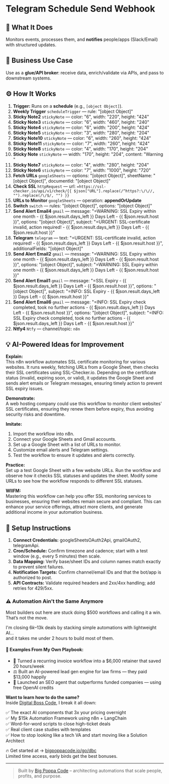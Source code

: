 # Telegram Schedule Send Webhook
## 🚀 What It Does
Monitors events, processes them, and **notifies** people/apps (Slack/Email) with structured updates.

## 💼 Business Use Case
Use as a **glue/API broker**: receive data, enrich/validate via APIs, and pass to downstream systems.

## ⚙️ How It Works
1. **Trigger:** Runs on a **schedule** (e.g., `[object Object]`).
2. **Weekly Trigger** `scheduleTrigger` — rule: "[object Object]"
3. **Sticky Note2** `stickyNote` — color: "6", width: "220", height: "424"
4. **Sticky Note3** `stickyNote` — color: "6", width: "460", height: "240"
5. **Sticky Note4** `stickyNote` — color: "6", width: "200", height: "424"
6. **Sticky Note5** `stickyNote` — color: "3", width: "280", height: "204"
7. **Sticky Note10** `stickyNote` — color: "6", width: "260", height: "424"
8. **Sticky Note11** `stickyNote` — color: "7", width: "260", height: "424"
9. **Sticky Note8** `stickyNote` — color: "4", width: "170", height: "204"
10. **Sticky Note** `stickyNote` — width: "170", height: "204", content: "Warning
"
11. **Sticky Note7** `stickyNote` — color: "4", width: "280", height: "204"
12. **Sticky Note6** `stickyNote` — color: "7", width: "1000", height: "720"
13. **Fetch URLs** `googleSheets` — options: "[object Object]", sheetName: "[object Object]", documentId: "[object Object]"
14. **Check SSL** `httpRequest` — url: `=https://ssl-checker.io/api/v1/check/{{ $json["URL"].replace(/^https?:\/\//, "").replace(/\/$/, "") }}`
15. **URLs to Monitor** `googleSheets` — operation: **appendOrUpdate**
16. **Switch** `switch` — rules: "[object Object]", options: "[object Object]"
17. **Send Alert Email4** `gmail` — message: "=WARNING: SSL Expiry within one month - {{ $json.result.days_left }} Days Left - {{ $json.result.host }}", options: "[object Object]", subject: "=URGENT: SSL-certificate invalid, action required! - {{ $json.result.days_left }} Days Left - {{ $json.result.host }}"
18. **Telegram** `telegram` — text: "=URGENT: SSL-certificate invalid, action required! - {{ $json.result.days_left }} Days Left - {{ $json.result.host }}", additionalFields: "[object Object]"
19. **Send Alert Email2** `gmail` — message: "=WARNING: SSL Expiry within one month - {{ $json.result.days_left }} Days Left - {{ $json.result.host }}", options: "[object Object]", subject: "=WARNING: SSL Expiry within one month - {{ $json.result.days_left }} Days Left - {{ $json.result.host }}"
20. **Send Alert Email1** `gmail` — message: "=SSL Expiry - {{ $json.result.days_left }} Days Left - {{ $json.result.host }}", options: "[object Object]", subject: "=INFO: SSL Expiry - {{ $json.result.days_left }} Days Left - {{ $json.result.host }}"
21. **Send Alert Email6** `gmail` — message: "=INFO: SSL Expiry check completed, took no further actions - {{ $json.result.days_left }} Days Left - {{ $json.result.host }}", options: "[object Object]", subject: "=INFO: SSL Expiry check completed, took no further actions - {{ $json.result.days_left }} Days Left - {{ $json.result.host }}"
22. **Ntfy4** `Ntfy` — channel/topic: `n8n`

## 💡 AI-Powered Ideas for Improvement
**Explain:**  
This n8n workflow automates SSL certificate monitoring for various websites. It runs weekly, fetching URLs from a Google Sheet, then checks their SSL certificates using SSL-Checker.io. Depending on the certificate status (invalid, expiring soon, or valid), it updates the Google Sheet and sends alert emails or Telegram messages, ensuring timely action to prevent SSL expiry issues.

**Demonstrate:**  
A web hosting company could use this workflow to monitor client websites' SSL certificates, ensuring they renew them before expiry, thus avoiding security risks and downtime.

**Imitate:**  
1. Import the workflow into n8n.
2. Connect your Google Sheets and Gmail accounts.
3. Set up a Google Sheet with a list of URLs to monitor.
4. Customize email alerts and Telegram settings.
5. Test the workflow to ensure it updates and alerts correctly.

**Practice:**  
Set up a test Google Sheet with a few website URLs. Run the workflow and observe how it checks SSL statuses and updates the sheet. Modify some URLs to see how the workflow responds to different SSL statuses.

**WIIFM:**  
Mastering this workflow can help you offer SSL monitoring services to businesses, ensuring their websites remain secure and compliant. This can enhance your service offerings, attract more clients, and generate additional income in your automation business.

## 🔧 Setup Instructions
1. **Connect Credentials:** googleSheetsOAuth2Api, gmailOAuth2, telegramApi.
2. **Cron/Schedule:** Confirm timezone and cadence; start with a test window (e.g., every 5 minutes) then scale.
3. **Data Mapping:** Verify base/sheet IDs and column names match exactly to prevent silent failures.
4. **Notification Targets:** Confirm channel/email IDs and that the bot/app is authorized to post.
5. **API Contracts:** Validate required headers and 2xx/4xx handling; add retries for 429/5xx.

### ⚠️ Automation Ain’t the Same Anymore

Most builders out here are stuck doing $500 workflows and calling it a win.  
That’s not the move.  

I'm closing $6k–$13k deals by stacking simple automations with lightweight AI...  
and it takes me under 2 hours to build most of them.

#### 🧠 Examples From My Own Playbook:
- 🔁 Turned a recurring invoice workflow into a $6,000 retainer that saved 20 hours/week  
- ⚖️ Built an AI-powered lead gen engine for law firms — they paid $13,000 happily  
- 🚀 Launched an SEO agent that outperforms funded companies — using free OpenAI credits  

**Want to learn how to do the same?**  
Inside [Digital Boss Code](https://bigpoppacode.io/go/dbc), I break it all down:

✅ The exact AI components that 3x your pricing overnight  
✅ My $15k Automation Framework using n8n + LangChain  
✅ Word-for-word scripts to close high-ticket deals  
✅ Real client case studies with templates  
✅ How to stop looking like a tech VA and start moving like a Solution Architect  

🔥 Get started at → [bigpoppacode.io/go/dbc](https://bigpoppacode.io/go/dbc)  
Limited time access, early birds get the best bonuses.

---
> Built by [Big Poppa Code](https://bigpoppacode.io) – architecting automations that scale people, profits, and purpose.
